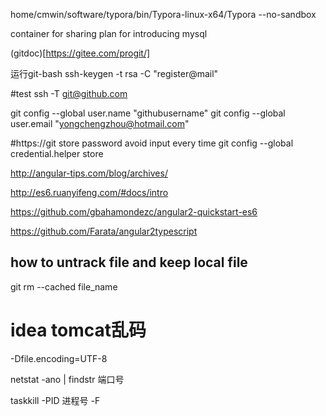 home/cmwin/software/typora/bin/Typora-linux-x64/Typora --no-sandbox


container for sharing
plan for introducing mysql

(gitdoc)[https://gitee.com/progit/]

运行git-bash
ssh-keygen -t rsa -C "register@mail"

#test
ssh -T git@github.com

git config --global user.name "githubusername"
git config --global user.email "yongchengzhou@hotmail.com"

#https://git store password avoid input every time
git config --global credential.helper store


http://angular-tips.com/blog/archives/

http://es6.ruanyifeng.com/#docs/intro

https://github.com/gbahamondezc/angular2-quickstart-es6

https://github.com/Farata/angular2typescript

## how to untrack file and keep local file
git rm --cached file_name

# idea tomcat乱码
-Dfile.encoding=UTF-8



netstat -ano | findstr 端口号

taskkill -PID 进程号 -F



